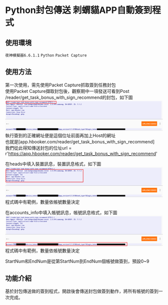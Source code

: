 # Python封包傳送 刺蝟貓APP自動簽到程式

## 使用環境
`夜神模擬器6.6.1.1` `Python` `Packet Capture`

## 使用方法
第一次使用，需先使用Packet Capture抓取簽到任務封包  
使用Packet Capture擷取封包後，觀察期中一項發送可看到Post /reader/get_task_bonus_with_sign_recommend的封包，如下圖  
![](/img/封包教學1.png "抓取簽到任務封包")
執行簽到的正確網址便是這個位址前面再加上Host的網址  
也就是[app.hbooker.com/reader/get_task_bonus_with_sign_recommend]  
我們從此得知傳送封包的位址url = r'https://app.hbooker.com/reader/get_task_bonus_with_sign_recommend'  

在heads中填入裝置訊息，裝置訊息格式，如下圖  
![](/img/封包教學2.png "裝置訊息格式")  
程式碼中有範例，數量依帳號數量決定

在accounts_info中填入帳號訊息，帳號訊息格式，如下圖  
![](/img/封包教學3.png "帳號訊息格式")  
程式碼中有範例，數量依帳號數量決定  

StartNum和EndNum是從第StartNum到EndNum個帳號做簽到，預設0~9  


## 功能介紹
基於封包傳送做的簽到程式，開啟後會傳送封包做簽到動作，將所有帳號的簽到一次完成。

